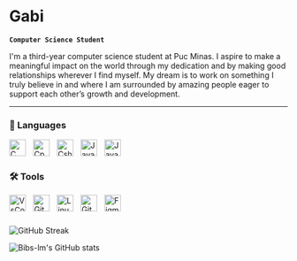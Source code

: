 # Gabi

**`Computer Science Student`**

I'm a third-year computer science student at Puc Minas. I aspire to make a meaningful impact on the world through my dedication and by making good relationships wherever I find myself. 
My dream is to work on something I truly believe in and where I am surrounded by amazing people eager to support each other’s growth and development.

---

### 📖 Languages
 
<img align="left" alt="C" width="30px" style="padding-right:10px;" src="https://cdn.jsdelivr.net/gh/devicons/devicon/icons/c/c-original.svg" />
<img align="left" alt="Cpp" width="30px" style="padding-right:10px;" src="https://cdn.jsdelivr.net/gh/devicons/devicon/icons/cplusplus/cplusplus-original.svg" /> 
<img align="left" alt="Csharp" width="30px" style="padding-right:10px;" src="https://cdn.jsdelivr.net/gh/devicons/devicon/icons/csharp/csharp-original.svg" />
<img align="left" alt="Java" width="30px" style="padding-right:10px;" src="https://cdn.jsdelivr.net/gh/devicons/devicon/icons/java/java-original.svg"/>
<img align="left" alt="JavaScript" width="30px" style="padding-right:10px;" src="https://cdn.jsdelivr.net/gh/devicons/devicon/icons/javascript/javascript-plain.svg" />
<br />

#

### 🛠️ Tools

<img align="left" alt="VsCode" width="30px" style="padding-right:10px;" src="https://cdn.jsdelivr.net/gh/devicons/devicon/icons/vscode/vscode-original.svg" />
<img align="left" alt="GitHub" width="30px" style="padding-right:10px;" src="https://cdn.jsdelivr.net/gh/devicons/devicon/icons/github/github-original.svg" />
<img align="left" alt="Linux" width="30px" style="padding-right:10px;" src="https://cdn.jsdelivr.net/gh/devicons/devicon/icons/linux/linux-original.svg" />  
<img align="left" alt="Git" width="30px" style="padding-right:10px;" src="https://cdn.jsdelivr.net/gh/devicons/devicon/icons/git/git-original.svg" />
<img align="left" alt="Figma" width="30px" style="padding-right:10px;" src="https://cdn.jsdelivr.net/gh/devicons/devicon/icons/figma/figma-original.svg" />
<br />       

# 

![GitHub Streak](https://streak-stats.demolab.com?user=Bibs-lm&theme=aura&border_radius=4.5) 


 ![Bibs-lm's GitHub stats](https://github-readme-stats.vercel.app/api?username=bibs-lm&show_icons=true&theme=aura) 


 <!--<a href="https://github.com/bibs-lm/convoychat">
  <img height=200 align="center" src="https://github-readme-stats.vercel.app/api/top-langs?username=bibs-lm&layout=compact&langs_count=8&card_width=250&theme=aura" />

  possível textinho
  I'm all about creative problem-solving and discovering new ways to tackle challenges. I'm seeking challenging and rewarding opportunities to learn and grow my skills. My goal is to stand out in the industry through unwavering dedication and a relentless pursuit of excellence.
</a>-->

